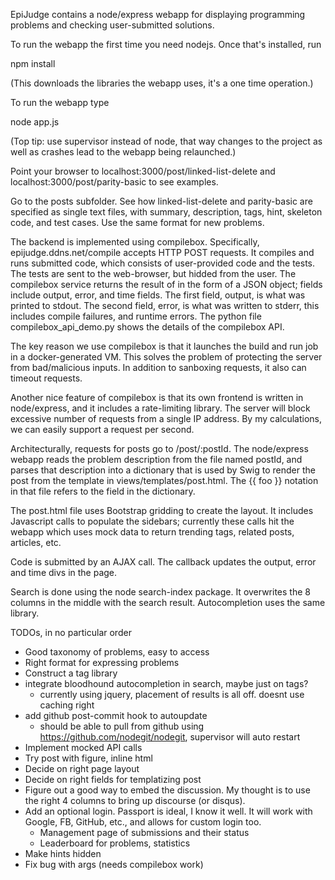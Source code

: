 EpiJudge contains a node/express webapp for displaying programming 
problems and checking user-submitted solutions.

To run the webapp the first time you need nodejs. Once that's installed, run 

npm install 

(This downloads the libraries the webapp uses, it's a one time operation.)

To run the webapp type 

node app.js

(Top tip: use supervisor instead of node, that way changes to the project as well
as crashes lead to the webapp being relaunched.)

Point your browser to localhost:3000/post/linked-list-delete and localhost:3000/post/parity-basic to see examples.

Go to the posts subfolder. See how linked-list-delete and parity-basic are specified
as single text files, with summary, description, tags, hint, skeleton code, and test cases.
Use the same format for new problems.

The backend is implemented using compilebox. Specifically, epijudge.ddns.net/compile
accepts HTTP POST requests. It compiles and runs submitted code, which consists of user-provided
code and the tests. The tests are sent to the web-browser, but hidded from the user. The compilebox service returns the result of in the form of a JSON object; fields include output, error, and time fields. The first field, output, is what was printed to stdout. The second field, error, 
is what was written to stderr, this includes compile failures, and runtime errors. The python
file compilebox_api_demo.py shows the details of the compilebox API.

The key reason we use compilebox is that it launches the build and run job in a docker-generated
VM. This solves the problem of protecting the server from bad/malicious inputs. 
In addition to sanboxing requests, it also can timeout requests.

Another nice feature of compilebox is that its own frontend is written in node/express, and
it includes a rate-limiting library. The server will block excessive number of requests 
from a single IP address. By my calculations, we can easily support a request per second.

Architecturally, requests for posts go to /post/:postId. 
The node/express webapp reads the problem description from the file named postId,
and parses that description into a dictionary that is used by Swig to render the post
from the template in views/templates/post.html. The {{ foo }} notation in that file
refers to the field in the dictionary.

The post.html file uses Bootstrap gridding to create the layout.
It includes Javascript calls to populate the sidebars; currently these calls hit the webapp
which uses mock data to return trending tags, related posts, articles, etc.

Code is submitted by an AJAX call. The callback updates the output, error and time divs in the page.

Search is done using the node search-index package. It overwrites the 
8 columns in the middle with the search result. Autocompletion uses the same
library.

TODOs, in no particular order

  - Good taxonomy of problems, easy to access
  - Right format for expressing problems
  - Construct a tag library
  - integrate bloodhound autocompletion in search, maybe just on tags?
    - currently using jquery, placement of results is all off. doesnt use caching
      right
  - add github post-commit hook to autoupdate
    - should be able to pull from github using https://github.com/nodegit/nodegit,
      supervisor will auto restart
  - Implement mocked API calls
  - Try post with figure, inline html
  - Decide on right page layout
  - Decide on right fields for templatizing post
  - Figure out a good way to embed the discussion. My thought is to 
    use the right 4 columns to bring up discourse (or disqus).
  - Add an optional login. Passport is ideal, I know it well. 
    It will work with Google, FB, GitHub, etc., and allows for custom login too.
    - Management page of submissions and their status
    - Leaderboard for problems, statistics
  - Make hints hidden
  - Fix bug with args (needs compilebox work)



